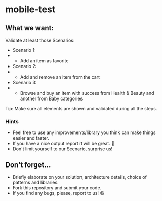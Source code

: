 
# mobile-test

## What we want:
Validate at least those Scenarios:
 
*  Scenario 1:
* - Add an item as favorite
* Scenario 2:
*  - Add and remove an item from the cart
* Scenario 3:
* - Browse and buy an item with success from Health & Beauty and another from Baby categories

 Tip: Make sure all elements are shown and validated during all the steps.
 
### Hints
* Feel free to use any improvements/library you think can make things easier and faster.
* If you have a nice output report it will be great. 🎉
* Don't limit yourself to our Scenario, surprise us!

## Don't forget...
* Briefly elaborate on your solution, architecture details, choice of patterns and libraries.
* Fork this repository and submit your code.
* If you find any bugs, please, report to us! 😃
